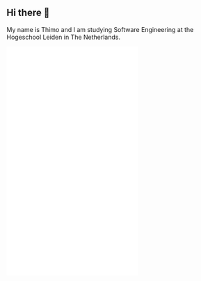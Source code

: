 ## Hi there 👋
My name is Thimo and I am studying Software Engineering at the Hogeschool Leiden in The Netherlands.

<img src="/github-metrics.svg" alt="Metrics" width="60%">
